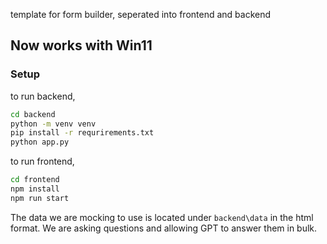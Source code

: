 template for form builder, seperated into frontend and backend

## Now works with Win11

### Setup

to run backend,

```bash
cd backend
python -m venv venv
pip install -r requrirements.txt
python app.py
```

to run frontend,

```bash
cd frontend
npm install
npm run start
```

The data we are mocking to use is located under `backend\data` in the html format. We are asking questions and allowing GPT to answer them in bulk.
